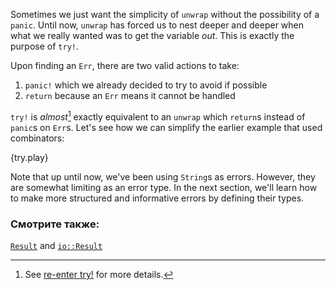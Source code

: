 Sometimes we just want the simplicity of `unwrap` without the possibility of
a `panic`. Until now, `unwrap` has forced us to nest deeper and deeper when
what we really wanted was to get the variable *out*. This is exactly the purpose of `try!`.

Upon finding an `Err`, there are two valid actions to take:

1. `panic!` which we already decided to try to avoid if possible
2. `return` because an `Err` means it cannot be handled

`try!` is *almost*[^1] exactly equivalent to an `unwrap` which `return`s
instead of `panic`s on `Err`s. Let's see how we can simplify the earlier
example that used combinators:

{try.play}

Note that up until now, we've been using `String`s as errors. However, they
are somewhat limiting as an error type. In the next section, we'll learn how
to make more structured and informative errors by defining their types.

[^1]: See [re-enter try!][re_enter_try] for more details.

### Смотрите также:

[`Result`][result] and [`io::Result`][io_result]

[result]: http://doc.rust-lang.org/std/result/enum.Result.html
[io_result]: http://doc.rust-lang.org/std/io/type.Result.html
[re_enter_try]: ../../error/reenter_try.html
